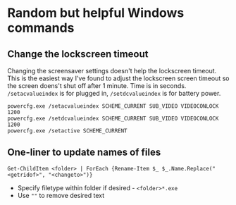 # Random but helpful Windows commands

## Change the lockscreen timeout
Changing the screensaver settings doesn't help the lockscreen timeout. This is the easiest way I've found to adjust the lockscreen screen timeout so the screen doens't shut off after 1 minute. Time is in seconds. `/setacvalueindex` is for plugged in, `/setdcvalueindex` is for battery power.
```
powercfg.exe /setacvalueindex SCHEME_CURRENT SUB_VIDEO VIDEOCONLOCK 1200 
powercfg.exe /setdcvalueindex SCHEME_CURRENT SUB_VIDEO VIDEOCONLOCK 1200
powercfg.exe /setactive SCHEME_CURRENT
```

## One-liner to update names of files
`Get-ChildItem <folder> | ForEach {Rename-Item $_ $_.Name.Replace("<getridof>", "<changeto>")}`
* Specify filetype within folder if desired - `<folder>*.exe`
* Use `""` to remove desired text
